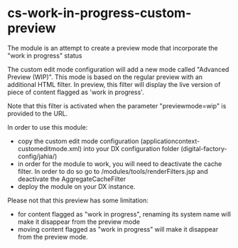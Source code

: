 # cs-work-in-progress-custom-preview
The module is an attempt to create a preview mode that incorporate the "work in progress" status

The custom edit mode configuration will add a new mode called "Advanced Preview (WIP)". This mode is based on the regular preview with an additional HTML filter.
In preview, this filter will display the live version of piece of content flagged as 'work in progress'.

Note that this filter is activated when the parameter "previewmode=wip" is provided to the URL.

In order to use this module:
 - copy the custom edit mode configuration (applicationcontext-customeditmode.xml) into your DX configuration folder (digital-factory-config/jahia/)
 - in order for the module to work, you will need to deactivate the cache filter. In order to do so go to /modules/tools/renderFilters.jsp and deactivate the AggregateCacheFilter
 - deploy the module on your DX instance.
  
  
Please not that this preview has some limitation:
 - for content flagged as "work in progress", renaming its system name will make it disappear from the preview mode
 - moving content flagged as "work in progress" will make it disappear from the preview mode.
 
 
